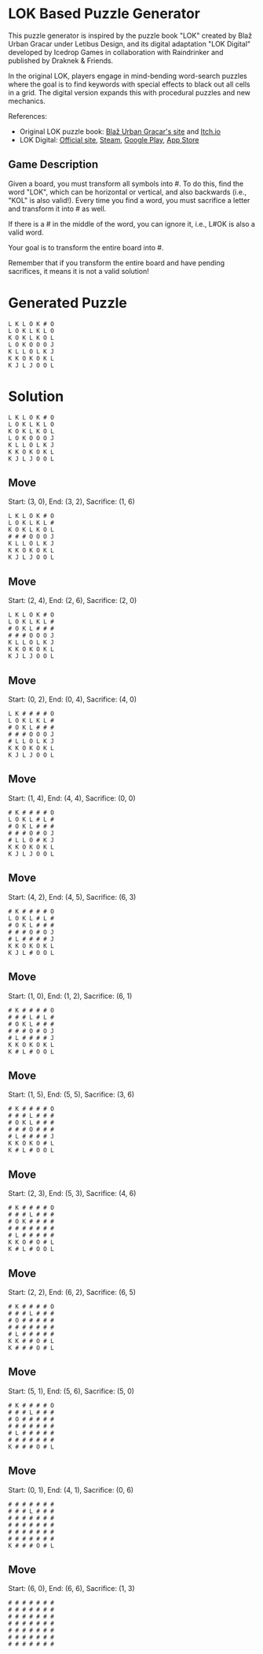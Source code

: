 # LOK Based Puzzle Generator

This puzzle generator is inspired by the puzzle book "LOK" created by Blaž Urban Gracar under Letibus Design, and its digital adaptation "LOK Digital" developed by Icedrop Games in collaboration with Raindrinker and published by Draknek & Friends.

In the original LOK, players engage in mind-bending word-search puzzles where the goal is to find keywords with special effects to black out all cells in a grid. The digital version expands this with procedural puzzles and new mechanics.

References:
- Original LOK puzzle book: [Blaž Urban Gracar's site](https://www.blazgracar.com/lok) and [Itch.io](https://letibus.itch.io/lok)
- LOK Digital: [Official site](https://lok-digital.com/), [Steam](https://store.steampowered.com/app/2207440/LOK_Digital/), [Google Play](https://play.google.com/store/apps/details?id=com.IcedropGames.LOK), [App Store](https://apps.apple.com/us/app/lok-digital/id6476513210)

## Game Description

Given a board, you must transform all symbols into #. To do this, find the word "LOK", which can be horizontal or vertical, and also backwards (i.e., "KOL" is also valid!). Every time you find a word, you must sacrifice a letter and transform it into # as well.

If there is a # in the middle of the word, you can ignore it, i.e., L#OK is also a valid word.

Your goal is to transform the entire board into #.

Remember that if you transform the entire board and have pending sacrifices, it means it is not a valid solution!

# Generated Puzzle

```
L K L O K # O
L O K L K L O
K O K L K O L
L O K O O O J
K L L O L K J
K K O K O K L
K J L J O O L
```

# Solution

```
L K L O K # O
L O K L K L O
K O K L K O L
L O K O O O J
K L L O L K J
K K O K O K L
K J L J O O L
```

## Move

Start: (3, 0), End: (3, 2), Sacrifice: (1, 6)

```
L K L O K # O
L O K L K L #
K O K L K O L
# # # O O O J
K L L O L K J
K K O K O K L
K J L J O O L
```

## Move

Start: (2, 4), End: (2, 6), Sacrifice: (2, 0)

```
L K L O K # O
L O K L K L #
# O K L # # #
# # # O O O J
K L L O L K J
K K O K O K L
K J L J O O L
```

## Move

Start: (0, 2), End: (0, 4), Sacrifice: (4, 0)

```
L K # # # # O
L O K L K L #
# O K L # # #
# # # O O O J
# L L O L K J
K K O K O K L
K J L J O O L
```

## Move

Start: (1, 4), End: (4, 4), Sacrifice: (0, 0)

```
# K # # # # O
L O K L # L #
# O K L # # #
# # # O # O J
# L L O # K J
K K O K O K L
K J L J O O L
```

## Move

Start: (4, 2), End: (4, 5), Sacrifice: (6, 3)

```
# K # # # # O
L O K L # L #
# O K L # # #
# # # O # O J
# L # # # # J
K K O K O K L
K J L # O O L
```

## Move

Start: (1, 0), End: (1, 2), Sacrifice: (6, 1)

```
# K # # # # O
# # # L # L #
# O K L # # #
# # # O # O J
# L # # # # J
K K O K O K L
K # L # O O L
```

## Move

Start: (1, 5), End: (5, 5), Sacrifice: (3, 6)

```
# K # # # # O
# # # L # # #
# O K L # # #
# # # O # # #
# L # # # # J
K K O K O # L
K # L # O O L
```

## Move

Start: (2, 3), End: (5, 3), Sacrifice: (4, 6)

```
# K # # # # O
# # # L # # #
# O K # # # #
# # # # # # #
# L # # # # #
K K O # O # L
K # L # O O L
```

## Move

Start: (2, 2), End: (6, 2), Sacrifice: (6, 5)

```
# K # # # # O
# # # L # # #
# O # # # # #
# # # # # # #
# L # # # # #
K K # # O # L
K # # # O # L
```

## Move

Start: (5, 1), End: (5, 6), Sacrifice: (5, 0)

```
# K # # # # O
# # # L # # #
# O # # # # #
# # # # # # #
# L # # # # #
# # # # # # #
K # # # O # L
```

## Move

Start: (0, 1), End: (4, 1), Sacrifice: (0, 6)

```
# # # # # # #
# # # L # # #
# # # # # # #
# # # # # # #
# # # # # # #
# # # # # # #
K # # # O # L
```

## Move

Start: (6, 0), End: (6, 6), Sacrifice: (1, 3)

```
# # # # # # #
# # # # # # #
# # # # # # #
# # # # # # #
# # # # # # #
# # # # # # #
# # # # # # #
```

